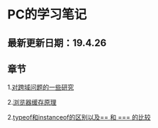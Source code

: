# PC的学习笔记

## 最新更新日期：19.4.26

## 章节

1.[对跨域问题的一些研究](https://github.com/pc19960531/Blog/issues/1)

2.[浏览器缓存原理](https://github.com/pc19960531/Blog/issues/2)

2.[typeof和instanceof的区别以及== 和 === 的比较](https://github.com/pc19960531/Blog/issues/3)


